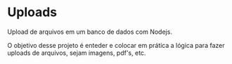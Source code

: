 # Uploads
 Upload de arquivos em um banco de dados com Nodejs.

O objetivo desse projeto é enteder e colocar em prática a lógica para fazer uploads de arquivos, sejam imagens, pdf's, etc.
